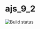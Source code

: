 # ajs_9_2

[![Build status](https://ci.appveyor.com/api/projects/status/k816r3gt1bpypifm?svg=true)](https://ci.appveyor.com/project/VV1nc3nt/ajs-9-2)
